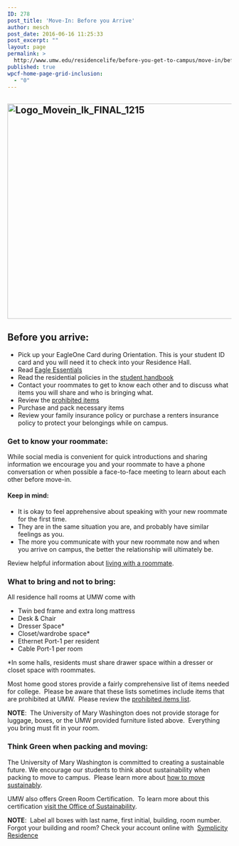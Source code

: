 ```yaml
---
ID: 278
post_title: 'Move-In: Before you Arrive'
author: mesch
post_date: 2016-06-16 11:25:33
post_excerpt: ""
layout: page
permalink: >
  http://www.umw.edu/residencelife/before-you-get-to-campus/move-in/before-you-arrive/
published: true
wpcf-home-page-grid-inclusion:
  - "0"
---
```

<h2><a href="http://www.umw.edu/residencelife/wp-content/uploads/sites/30/2016/01/Logo_Movein_lk_FINAL_1215.jpg"><img class="alignnone size-large wp-image-281" src="http://www.umw.edu/residencelife/wp-content/uploads/sites/30/2016/01/Logo_Movein_lk_FINAL_1215-1024x483.jpg" alt="Logo_Movein_lk_FINAL_1215" width="1024" height="483" /></a></h2>
<h2><strong>Before you arrive:</strong></h2>
<ul>
 	<li>Pick up your EagleOne Card during Orientation. This is your student ID card and you will need it to check into your Residence Hall.</li>
 	<li>Read <a href="http://publications.umw.edu/eagleessentials/">Eagle Essentials</a></li>
 	<li>Read the residential policies in the <a href="http://publications.umw.edu/student-handbook/">student handbook</a></li>
 	<li>Contact your roommates to get to know each other and to discuss what items you will share and who is bringing what.</li>
 	<li>Review the <a href="http://www.umw.edu/residencelife/before-you-get-to-campus/move-in/prohibited-in-residence-halls/">prohibited items</a></li>
 	<li>Purchase and pack necessary items</li>
 	<li>Review your family insurance policy or purchase a renters insurance policy to protect your belongings while on campus.</li>
</ul>
<h3>Get to know your roommate:</h3>
While social media is convenient for quick introductions and sharing information we encourage you and your roommate to have a phone conversation or when possible a face-to-face meeting to learn about each other before move-in.
<h4>Keep in mind:</h4>
<ul>
 	<li>It is okay to feel apprehensive about speaking with your new roommate for the first time.</li>
 	<li>They are in the same situation you are, and probably have similar feelings as you.</li>
 	<li>The more you communicate with your new roommate now and when you arrive on campus, the better the relationship will ultimately be.</li>
</ul>
Review helpful information about <a href="http://www.umw.edu/residencelife/on-campus/life/roommate/">living with a roommate</a>.
<h3>What to bring and not to bring:</h3>
All residence hall rooms at UMW come with
<ul>
 	<li>Twin bed frame and extra long mattress</li>
 	<li>Desk &amp; Chair</li>
 	<li>Dresser Space*</li>
 	<li>Closet/wardrobe space*</li>
 	<li>Ethernet Port-1 per resident</li>
 	<li>Cable Port-1 per room</li>
</ul>
*In some halls, residents must share drawer space within a dresser or closet space with roommates.

Most home good stores provide a fairly comprehensive list of items needed for college.  Please be aware that these lists sometimes include items that are prohibited at UMW.  Please review the <a href="http://www.umw.edu/residencelife/before-you-get-to-campus/move-in/prohibited-in-residence-halls/">prohibited items list</a>.

<strong>NOTE</strong>:  The University of Mary Washington does not provide storage for luggage, boxes, or the UMW provided furniture listed above.  Everything you bring must fit in your room.
<h3>Think Green when packing and moving:</h3>
The University of Mary Washington is committed to creating a sustainable future. We encourage our students to think about sustainability when packing to move to campus.  Please learn more about <a href="http://sustainability.umw.edu/move-in/" target="_blank">how to move sustainably</a>.

UMW also offers Green Room Certification.  To learn more about this certification <a href="http://sustainability.umw.edu/green-room-certification-checklist/" target="_blank">visit the Office of Sustainability</a>.<strong> </strong>

<strong>NOTE</strong>:  Label all boxes with last name, first initial, building, room number.  Forgot your building and room? Check your account online with  <a href="https://umw-residence.symplicity.com/index.php/pid789120?">Symplicity Residence</a>